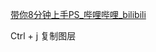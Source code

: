 
[带你8分钟上手PS\_哔哩哔哩\_bilibili](https://www.bilibili.com/video/BV13T4y1E7ug/?spm_id_from=333.1369.top_right_bar_window_history.content.click&vd_source=ebf06d572d5366b5ef7bc5032fefb08d)


Ctrl + j  复制图层